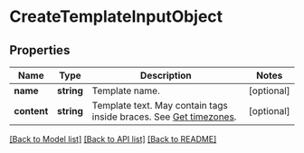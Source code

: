 # CreateTemplateInputObject

## Properties
Name | Type | Description | Notes
------------ | ------------- | ------------- | -------------
**name** | **string** | Template name. | [optional] 
**content** | **string** | Template text. May contain tags inside braces. See [Get timezones](https://docs.textmagic.com/#section/Custom-fields-list-(Merge-tags)). | [optional] 

[[Back to Model list]](../README.md#documentation-for-models) [[Back to API list]](../README.md#documentation-for-api-endpoints) [[Back to README]](../README.md)


